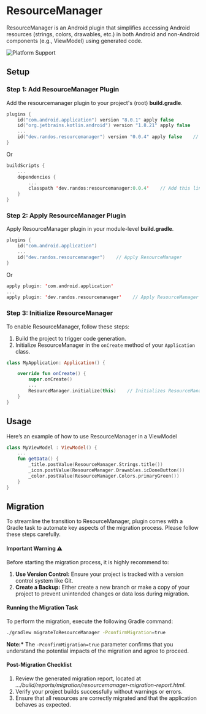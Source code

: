 # ResourceManager
ResourceManager is an Android plugin that simplifies accessing Android resources (strings, colors, drawables, etc.) in both Android and non-Android components (e.g., ViewModel) using generated code.

![Platform Support](https://img.shields.io/badge/platform-Android-brightgreen.svg)

## Setup

### Step 1: Add ResourceManager Plugin
Add the resourcemanager plugin to your project's (root) __build.gradle__.
```kotlin
plugins {
    id("com.android.application") version "8.0.1" apply false
    id("org.jetbrains.kotlin.android") version "1.8.21" apply false
    ...
    id("dev.randos.resourcemanager") version "0.0.4" apply false    // Add this line for ResourceManager support
}
```
Or
```kotlin
buildScripts {
    ...
    dependencies {
        ...
        classpath 'dev.randos:resourcemanager:0.0.4'    // Add this line for ResourceManager support
    }
}
```

### Step 2: Apply ResourceManager Plugin
Apply ResourceManager plugin in your module-level __build.gradle__.
```kotlin
plugins {
    id("com.android.application")
    ...
    id("dev.randos.resourcemanager")    // Apply ResourceManager
}
```
Or
```kotlin
apply plugin: 'com.android.application'
...
apply plugin: 'dev.randos.resourcemanager'    // Apply ResourceManager
```

### Step 3: Initialize ResourceManager
To enable ResourceManager, follow these steps:

1. Build the project to trigger code generation.
2. Initialize ResourceManager in the `onCreate` method of your `Application` class.

```kotlin
class MyApplication: Application() {

    override fun onCreate() {
        super.onCreate()
        ...
        ResourceManager.initialize(this)    // Initializes ResourceManager
    }
}
```

## Usage
Here’s an example of how to use ResourceManager in a ViewModel

```kotlin
class MyViewModel : ViewModel() {
    ...
    fun getData() {
        _title.postValue(ResourceManager.Strings.title())
        _icon.postValue(ResourceManager.Drawables.icDoneButton())
        _color.postValue(ResourceManager.Colors.primaryGreen())
    }
}
```

## Migration
To streamline the transition to ResourceManager, plugin comes with a Gradle task to automate key aspects of the migration process. Please follow these steps carefully.

#### Important Warning ⚠️

Before starting the migration process, it is highly recommend to:
1.	__Use Version Control:__ Ensure your project is tracked with a version control system like Git.
2.	__Create a Backup:__ Either create a new branch or make a copy of your project to prevent unintended changes or data loss during migration.

#### Running the Migration Task

To perform the migration, execute the following Gradle command:

```bash
./gradlew migrateToResourceManager -PconfirmMigration=true
```
__Note:*__ The `-PconfirmMigration=true` parameter confirms that you understand the potential impacts of the migration and agree to proceed.

#### Post-Migration Checklist
1. Review the generated migration report, located at *.../build/reports/migration/resourcemanager-migration-report.html*.
2. Verify your project builds successfully without warnings or errors.
3. Ensure that all resources are correctly migrated and that the application behaves as expected.
